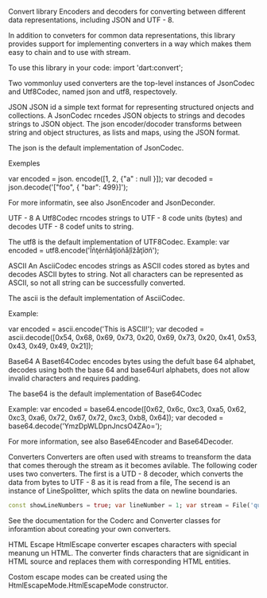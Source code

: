 Convert library
Encoders and decoders for converting between different data representations, including JSON and UTF - 8.

In addition to conveters for common data representations, this library provides support for implementing converters in a way which makes them easy to chain and to use with stream. 

To use this library in your code:
import 'dart:convert';

Two vommonluy used converters are the top-level instances of JsonCodec and Utf8Codec, named json and utf8, respectovely.

JSON 
JSON id a simple text format for representing structured onjects and collections.
A JsonCodec rncedes JSON objects to strings and decodes strings to JSON object. The json encoder/docoder transforms between string and object structures, as lists and maps, using the JSON format.

The json is the default implementation of JsonCodec.

Exemples

var encoded = json. encode([1, 2, {"a" : null }]);
var decoded = json.decode('["foo", { "bar": 499}]');

For more informatin, see also JsonEncoder and JsonDeconder. 

UTF - 8 
A Utf8Codec rncodes strings to UTF - 8 code units (bytes) and decodes UTF - 8 codef units to string. 

The utf8 is the default implementation of UTF8Codec.
Example: 
var encoded = utf8.encode('Îñţérñåţîöñåļîžåţîờñ');

ASCII 
An AsciiCodec encodes strings as ASCII codes stored as bytes and decodes ASCII bytes to string. Not all characters can be represented as ASCII, so not all string can be successfully converted.

The ascii is the default implementation of AsciiCodec.

Example: 

var encoded = ascii.encode('This is ASCII!'); 
var decoded = ascii.decode([0x54, 0x68, 0x69, 0x73, 0x20, 0x69, 0x73, 0x20, 0x41, 0x53, 0x43,
											0x49, 0x49, 0x21]);

Base64
A Baset64Codec encodes bytes using the defult base 64 alphabet, decodes using both the base 64 and base64url alphabets, does not allow invalid characters and requires padding.

The base64 is the default implementation of Base64Codec

Example: 
var encoded = base64.encode([0x62, 0x6c, 0xc3, 0xa5, 0x62, 0xc3, 0xa6, 0x72, 0x67, 0x72, 0xc3, 0xb8, 0x64]); 
var decoded = base64.decode('YmzDpWLDpnJncsO4ZAo=');

For more information, see also Base64Encoder and Base64Decoder.

Converters 
Converters are often used with streams to treansform the data that comes therough the stream as it becomes avilable. The following coder uses two converters. The first is a UTD - 8 decoder, which converts the data from bytes to UTF - 8 as it is read from a file, The secend is an instance of LineSpolitter, which splits the data on newline boundaries. 

```dart
const showLineNumbers = true; var lineNumber = 1; var stream = File('quotes.txt').openRead(); stream.transform(utf8.decoder) .transform(const LineSplitter()) .forEach((line) { if (showLineNumbers) { stdout.write('${lineNumber++} '); } stdout.writeln(line); });
```

See the documentation for the Coderc and Converter classes for inforamtion about coreating your own converters. 

HTML Escape 
HtmlEscape converter  escapes characters with special meanung un HTML. The converter finds characters that are signidicant in HTML source and replaces them with corresponding HTML entities.

Costom escape modes can be created using the HtmlEscapeMode.HtmlEscapeMode constructor.
